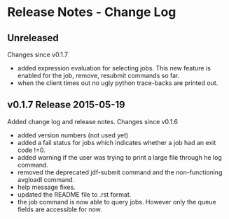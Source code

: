 Release Notes - Change Log
==========================


Unreleased
--------------------------------------------------------------------------------
Changes since v0.1.7

- added expression evaluation for selecting jobs. This new feature is enabled for the job, remove, resubmit commands so far.
- when the client times out no ugly python trace-backs are printed out.


v0.1.7 Release 2015-05-19 
--------------------------------------------------------------------------------
Added change log and release notes. Changes since v0.1.6

- added version numbers (not used yet)
- added a fail status for jobs which indicates whether a job had an exit code !=0.
- added warning if the user was trying to print a large file through he log command.
- removed the deprecated jdf-submit command and the non-functioning avgloadl command.
- help message fixes.
- updated the README file to .rst format.
- the job command is now able to query jobs. However only the queue fields are accessible for now.
